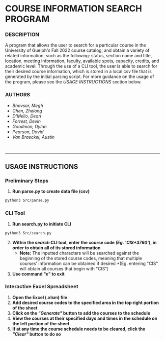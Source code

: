 # **COURSE INFORMATION SEARCH PROGRAM**

### **DESCRIPTION**
A program that allows the user to search for a particular course in the University of Guelph's Fall 2022 course catalog,
and obtain a variety of related information, such as the following: status, section name and title, location, meeting 
information, faculty, available spots, capacity, credits, and academic level. Through the use of a CLI tool,
the user is able to search for their desired course information, which is stored in a local csv file that is generated by 
the initial parsing script. For more guidance on the usage of the program, please see the *USAGE INSTRUCTIONS* section below.

### **AUTHORS**
* *Bhavsar, Megh*
* *Chen, Zhelong*
* *D'Mello, Dean*
* *Forrest, Devin*
* *Goodman, Dylan*
* *Pearson, David*
* *Van Braeckel, Austin*

<br>
<hr>

## **USAGE INSTRUCTIONS**

### **Preliminary Steps**
1. **Run parse.py to create data file (csv)**
```bash
python3 Src/parse.py
```

### **CLI Tool**
1. **Run search.py to initiate CLI**
```bash
python3 Src/search.py
```
2. **Within the *search* CLI tool, enter the course code *(Eg. 'CIS\*3760')*, in order to obtain all of its stored information**
    * **Note:** The inputted characters will be searched against the beginning of the stored course codes, meaning that multiple courses' information can be obtained if desired 
        *(Eg. entering "CIS" will obtain all courses that begin with "CIS")
3. **Use command "e" to exit**

### **Interactive Excel Spreadsheet**
1. **Open the Excel (.xlsm) file**
2. **Add desired course codes to the specified area in the top right portion of the sheet**
3. **Click on the *"Generate"* button to add the courses to the schedule**
4. **View the courses at their specified days and times in the schedule on the left portion of the sheet**
5. **If at any time the course schedule needs to be cleared, click the *"Clear"* button to do so**
